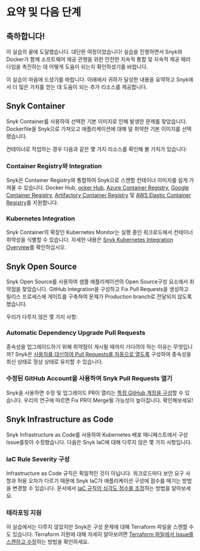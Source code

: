 # 요약 및 다음 단계

## 축하합니다!

이 실습의 끝에 도달했습니다. 대단한 여정이었습니다! 실습을 진행하면서 Snyk와 Docker가 함께 소프트웨어 제공 관행을 위한 안전한 지속적 통합 및 지속적 제공 패러다임을 촉진하는 데 어떻게 도움이 되는지 확인하셨기를 바랍니다.‌

이 실습이 마음에 드셨기를 바랍니다. 아래에서 귀하가 달성한 내용을 요약하고 Snyk에서 더 많은 가치를 얻는 데 도움이 되는 추가 리소스를 제공합니다.‌

## Snyk Container <a href="#snyk-container" id="snyk-container"></a>

Snyk Container를 사용하여 선택한 기본 이미지로 인해 발생한 문제를 찾았습니다. Dockerfile을 Snyk으로 가져오고 애플리케이션에 대해 덜 취약한 기본 이미지를 선택했습니다.

컨테이너로 작업하는 경우 다음과 같은 몇 가지 리소스를 확인해 볼 가치가 있습니다:

### Container Registry와 Integration

Snyk은 Container Registry와 통합하여 Snyk으로 스캔할 컨테이너 이미지를 쉽게 가져올 수 있습니다. Docker Hub, [ocker Hub](https://support.snyk.io/hc/en-us/articles/360003916058-Configure-integration-for-Docker-Hub), [Azure Container Registry](https://support.snyk.io/hc/en-us/articles/360003915958-Configure-integration-for-ACR), [Google Container Registry](https://support.snyk.io/hc/en-us/articles/360003916118-Configure-integration-for-GCR), [Artifactory Container Registry](https://support.snyk.io/hc/en-us/articles/360003915998-Configuring-your-JFrog-Artifactory-container-registry-integration) 및 [AWS Elastic Container Registry](https://support.snyk.io/hc/en-us/articles/360003916078-Configure-integration-for-Amazon-Elastic-Container-Registry-ECR-)를 지원합니다.

### Kubernetes Integration

Snyk Container의 확장인 Kubernetes Monitor는 실행 중인 워크로드에서 컨테이너 취약성을 식별할 수 있습니다. 자세한 내용은 [Snyk Kubernetes Integration Overview](https://support.snyk.io/hc/en-us/articles/360003916138-Kubernetes-integration-overview)를 확인하십시오.

## Snyk Open Source <a href="#snyk-open-source" id="snyk-open-source"></a>

Snyk Open Source를 사용하여 샘플 애플리케이션의 Open Source구성 요소에서 취약점을 찾았습니다. GitHub Integration을 구성하고 Fix Pull Requests을 생성하고 릴리스 프로세스에 게이트를 구축하여 문제가 Production branch로 전달되지 않도록 했습니다.‌

우리가 다루지 않은 몇 가지 사항:

### Automatic Dependency Upgrade Pull Requests <a href="#automatic-dependency-upgrade-pull-requests" id="automatic-dependency-upgrade-pull-requests"></a>

종속성을 업그레이드하기 위해 취약점이 게시될 때까지 기다려야 하는 이유는 무엇입니까? Snyk은 [사용자를 대신하여 Pull Requests를 자동으로 열도록](https://support.snyk.io/hc/en-us/articles/360006581898-Upgrading-dependencies-with-automatic-PRs) 구성하여 종속성을 최신 상태로 정상 상태로 유지할 수 있습니다.‌

### 수정된 GitHub Account을 사용하여 Snyk Pull Requests 열기

Snyk을 사용하면 수정 및 업그레이드 PR이 열리는 [특정 GitHub 계정을 구성](https://support.snyk.io/hc/en-us/articles/360010843797-Opening-fix-and-upgrade-pull-requests-from-a-fixed-GitHub-account-)할 수 있습니다. 우리의 연구에 따르면 Fix PR이 Merge될 가능성이 높아집니다. 확인해보세요!

## Snyk Infrastructure as Code

Snyk Infrastructure as Code를 사용하여 Kubernetes 배포 매니페스트에서 구성 Issue를찾아 수정했습니다. 다음은 Snyk IaC에 대해 다루지 않은 몇 가지 사항입니다.

### IaC Rule Severity 구성

Infrastructure as Code 규칙은 획일적인 것이 아닙니다. 워크로드마다 보안 요구 사항과 허용 오차가 다르기 때문에 Snyk IaC가 애플리케이션 구성에 점수를 매기는 방법을 변경할 수 있습니다. 문서에서 [IaC 규칙의 심각도 점수를 조정](https://support.snyk.io/hc/en-us/articles/360006402818#UUID-c1919782-6bfa-b84b-a638-3913cee39fc5)하는 방법을 알아보세요.

### 테라포밍 지원

이 실습에서는 다루지 않았지만 Snyk은 구성 문제에 대해 Terraform 파일을 스캔할 수도 있습니다. Terraform 지원에 대해 자세히 알아보려면 [Terraform 파일에서 Issue를 스캔하고 수정](https://support.snyk.io/hc/en-us/articles/360010916577-Scan-and-fix-security-issues-in-your-Terraform-files)하는 방법을 확인하세요.
